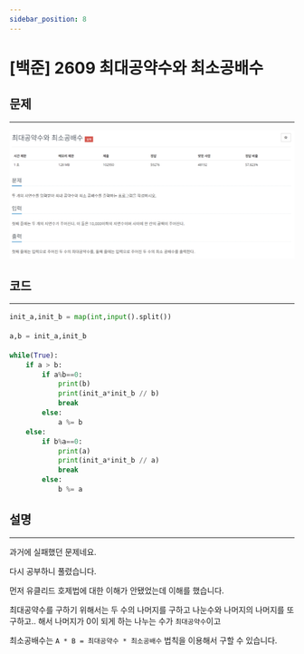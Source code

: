 ```yaml
---
sidebar_position: 8
---
```


# [백준] 2609 최대공약수와 최소공배수

## 문제
---

![Alt text](./img/1-30/image9.png)


## 코드
---

```python
init_a,init_b = map(int,input().split())

a,b = init_a,init_b

while(True):
    if a > b:
        if a%b==0:
            print(b)
            print(init_a*init_b // b)
            break
        else:
            a %= b
    else:
        if b%a==0:
            print(a)
            print(init_a*init_b // a)
            break
        else:
            b %= a

```


## 설명
---

과거에 실패했던 문제네요.

다시 공부하니 풀렸습니다.

먼저 유클리드 호제법에 대한 이해가 안됐었는데 이해를 했습니다.

최대공약수를 구하기 위해서는 두 수의 나머지를 구하고 나눈수와 나머지의 나머지를 또 구하고.. 해서 나머지가 0이 되게 하는 나누는 수가 `최대공약수`이고

최소공배수는 `A * B = 최대공약수 * 최소공배수` 법칙을 이용해서 구할 수 있습니다.
